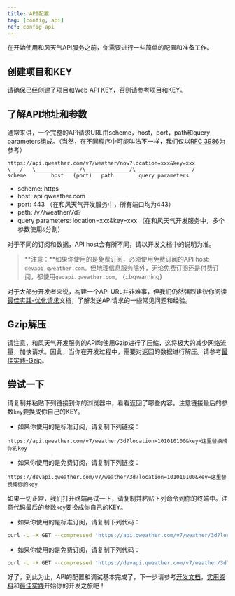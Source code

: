 ```yaml
---
title: API配置
tag: [config, api]
ref: config-api
---
```


在开始使用和风天气API服务之前，你需要进行一些简单的配置和准备工作。

## 创建项目和KEY

请确保已经创建了项目和Web API KEY，否则请参考[项目和KEY](/docs/configuration/project-and-key/)。

## 了解API地址和参数

通常来讲，一个完整的API请求URL由scheme，host，port，path和query parameters组成。（当然，在不同程序中可能叫法不一样，我们仅以[RFC 3986](https://www.rfc-editor.org/rfc/rfc3986)为参考）

```
https://api.qweather.com/v7/weather/now?location=xxx&key=xxx
\___/   \______________/\______________/\__________________/
scheme        host   (port)   path        query parameters 
```

- scheme: https
- host: api.qweather.com
- port: 443 （在和风天气开发服务中，所有端口均为443）
- path: /v7/weather/7d?
- query parameters: location=xxx&key=xxx （在和风天气开发服务中，多个参数使用`&`分割）

对于不同的订阅和数据，API host会有所不同，请以开发文档中的说明为准。

> **注意：**如果你使用的是免费订阅，必须使用免费订阅的API host: `devapi.qweather.com`。但地理信息服务除外，无论免费订阅还是付费订阅，都使用`geoapi.qweather.com`。
{:.bqwarning}

对于大部分开发者来说，构建一个API URL并非难事，但我们仍然强烈建议你阅读[最佳实践-优化请求](/docs/best-practices/optimize-requests/)文档，了解发送API请求的一些常见问题和经验。

## Gzip解压

请注意，和风天气开发服务的API均使用Gzip进行了压缩，这将极大的减少网络流量，加快请求。因此，当你在开发过程中，需要对返回的数据进行解压。请参考[最佳实践-Gzip](/docs/best-practices/gzip/)。

## 尝试一下

请复制并粘贴下列链接到你的浏览器中，看看返回了哪些内容。注意链接最后的参数`key`要换成你自己的KEY。

- 如果你使用的是标准订阅，请复制下列链接：
```
https://api.qweather.com/v7/weather/3d?location=101010100&key=这里替换成你的key
```

- 如果你使用的是免费订阅，请复制下列链接：
```
https://devapi.qweather.com/v7/weather/3d?location=101010100&key=这里替换成你的key
```

如果一切正常，我们打开终端再试一下，请复制并粘贴下列命令到你的终端中。注意代码最后的参数`key`要换成你自己的KEY。

- 如果你使用的是标准订阅，请复制下列代码：
```bash
curl -L -X GET --compressed 'https://api.qweather.com/v7/weather/3d?location=101010100&key=这里替换成你的key'
```
- 如果你使用的是免费订阅，请复制下列代码：
```bash
curl -L -X GET --compressed 'https://devapi.qweather.com/v7/weather/3d?location=101010100&key=这里替换成你的key'
```

好了，到此为止，API的配置和调试基本完成了，下一步请参考[开发文档](/docs/api/)，[实用资料](/docs/resource/)和[最佳实践](/docs/best-practices/)开始你的开发之旅吧！